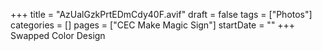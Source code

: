 +++
title = "AzUalGzkPrtEDmCdy40F.avif"
draft = false
tags = ["Photos"]
categories = []
pages = ["CEC Make Magic Sign"]
startDate = ""
+++
Swapped Color Design
